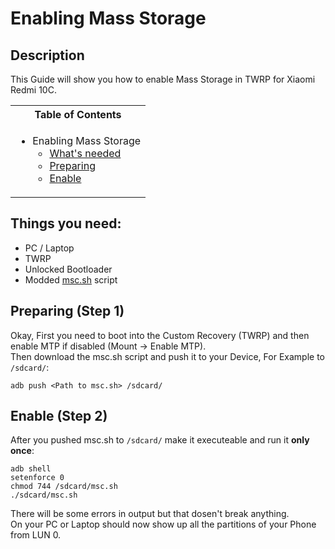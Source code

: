 # Enabling Mass Storage

## Description

This Guide will show you how to enable Mass Storage in TWRP for Xiaomi Redmi 10C.

<table>
<tr><th>Table of Contents</th></th>
<tr><td>
  
- Enabling Mass Storage
   - [What's needed](#things-you-need)
   - [Preparing](#preparing-step-1)
   - [Enable](#enable-mass-storage-step-2)

</td></tr> </table>

## Things you need:
   - PC / Laptop
   - TWRP
   - Unlocked Bootloader
   - Modded [msc.sh](Resources/msc.sh) script

## Preparing (Step 1)

Okay, First you need to boot into the Custom Recovery (TWRP) and then enable MTP if disabled (Mount -> Enable MTP). <br />
Then download the msc.sh script and push it to your Device, For Example to `/sdcard/`: <br />
```
adb push <Path to msc.sh> /sdcard/
```

## Enable (Step 2)

After you pushed msc.sh to `/sdcard/` make it executeable and run it **only once**:
```
adb shell
setenforce 0
chmod 744 /sdcard/msc.sh
./sdcard/msc.sh
```
There will be some errors in output but that dosen't break anything. <br />
On your PC or Laptop should now show up all the partitions of your Phone from LUN 0.
